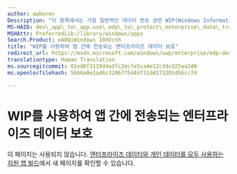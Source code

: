 ```yaml
---
author: awkoren
Description: "이 항목에서는 가장 일반적인 데이터 전송 관련 WIP(Windows Information Protection) 시나리오 중 일부를 달성하기 위해 필요한 코딩 작업의 예를 보여 줍니다."
MS-HAID: dev\_app\_to\_app.use\_edp\_to\_protect\_enterprise\_data\_transferred\_between\_apps
MSHAttr: PreferredLib:/library/windows/apps
Search.Product: eADQiWindows 10XVcnh
title: "WIP를 사용하여 앱 간에 전송되는 엔터프라이즈 데이터 보호"
redirect_url: https://msdn.microsoft.com/windows/uwp/enterprise/edp-dev-guide
translationtype: Human Translation
ms.sourcegitcommit: 01ed0f3119d4a3fc2ecfe5ca4e12c3dcd25aa340
ms.openlocfilehash: 5bb6a0e1ad6c32067f5d4df31dd173201d56cc7d

---
```


# WIP를 사용하여 앱 간에 전송되는 엔터프라이즈 데이터 보호


이 페이지는 사용되지 않습니다. [엔터프라이즈 데이터와 개인 데이터를 모두 사용하는 지원 앱 빌드](https://msdn.microsoft.com/windows/uwp/enterprise/edp-dev-guide)에서 새 페이지를 확인할 수 있습니다.



<!--HONumber=Aug16_HO3-->


